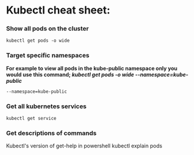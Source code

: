 
# Kubectl cheat sheet:

### Show all pods on the cluster
    kubectl get pods -o wide

### Target specific namespaces
**For example to view all pods in the kube-public namespace only you would use this command; _kubectl get pods -o wide --namespace=kube-public_**
    
    --namespace=kube-public

### Get all kubernetes services
    kubectl get service

### Get descriptions of commands
Kubectl's version of get-help in powershell
    kubectl explain pods

